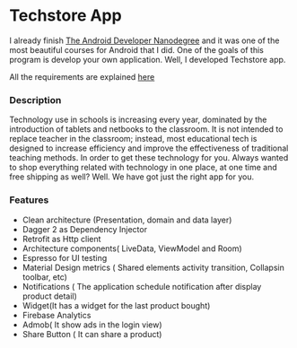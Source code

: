 # Techstore App

I already finish [The Android Developer Nanodegree](https://www.udacity.com/course/android-developer-nanodegree-by-google--nd801)
and it was one of the most beautiful courses for Android that I did. One of the goals of this program is develop
your own application. Well, I developed Techstore app.

All the requirements are explained [here](requeriments/techstore_requirements.pdf)

### Description
Technology use in schools is increasing every year, dominated by the introduction of tablets and netbooks to the classroom. 
It is not intended to replace teacher in the classroom; instead, most educational tech is designed to increase efficiency and improve the effectiveness of traditional teaching methods. 
In order to get these technology for you. Always wanted to shop everything related with technology in one place, at one time and free shipping as well? Well. 
We have got just the right app for you.

### Features

   * Clean architecture (Presentation, domain and data layer)
   * Dagger 2 as Dependency Injector
   * Retrofit as Http client
   * Architecture components( LiveData, ViewModel and Room)
   * Espresso for UI testing
   * Material Design metrics ( Shared elements activity transition, Collapsin toolbar, etc) 
   * Notifications ( The application schedule notification after display product detail)
   * Widget(It has a widget for the last product bought)
   * Firebase Analytics
   * Admob( It show ads in the login view)
   * Share Button ( It can share a product)
   

